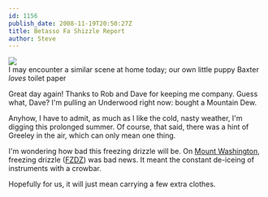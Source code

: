```yaml
---
id: 1156
publish_date: 2008-11-19T20:50:27Z
title: Betasso Fa Shizzle Report
author: Steve
---
```

[![](http://www.flagstafffrenzy.org/wp-content/uploads/2008/11/att147018.jpg)](http://www.flagstafffrenzy.org/wp-content/uploads/2008/11/att147018.jpg)  
I may encounter a similar scene at home today; our own little puppy Baxter _loves_ toilet paper

Great day again! Thanks to Rob and Dave for keeping me company. Guess what, Dave? I'm pulling an Underwood right now: bought a Mountain Dew.

Anyhow, I have to admit, as much as I like the cold, nasty weather, I'm digging this prolonged summer. Of course, that said, there was a hint of Greeley in the air, which can only mean one thing.

I'm wondering how bad this freezing drizzle will be. On [Mount Washington](http://mountwashington.org), freezing drizzle ([FZDZ](http://www.pilotpedia.com/wiki/index.php/METAR/TAF_Abbreviations)) was bad news. It meant the constant de-iceing of instruments with a crowbar.

Hopefully for us, it will just mean carrying a few extra clothes.